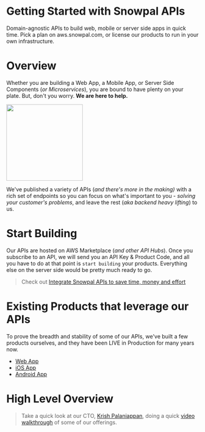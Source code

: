 # Getting Started with Snowpal APIs

Domain-agnostic APIs to build web, mobile or server side apps in quick time. Pick a plan on aws.snowpal.com, or license our products to run in your own infrastructure.

# Overview

Whether you are building a Web App, a Mobile App, or Server Side Components (_or Microservices_), you are bound to have plenty on your plate. But, don't you worry. **We are here to help.**


<img src="https://files.readme.io/c2b48d4-APIs.png" width="200"/>


We've published a variety of APIs (_and there's more in the making)_ with a rich set of endpoints so you can focus on what's important to you - _solving your customer's problems_, and leave the rest (_aka backend heavy lifting_) to us.

# Start Building

Our APIs are hosted on AWS Marketplace (_and other API Hubs_). Once you subscribe to an API, we will send you an API Key & Product Code, and all you have to do at that point is `start building` your products. Everything else on the server side would be pretty much ready to go.

> Check out [Integrate Snowpal APIs to save time, money and effort](doc:integrate-snowpal-apis-to-save-time-money-and-effort)

# Existing Products that leverage our APIs

To prove the breadth and stability of some of our APIs, we've built a few products ourselves, and they have been LIVE in Production for many years now.

- [Web App](https://snowpal.com)
- [iOS App](https://consulting.snowpal.com/iOSApp)
- [Android App](https://consulting.snowpal.com/androidApp)

# High Level Overview

>  Take a quick look at our CTO, [Krish Palaniappan](https://linkedin.com/in/snowpal), doing a quick [video walkthrough](https://player.vimeo.com/video/853130760) of some of our offerings.
